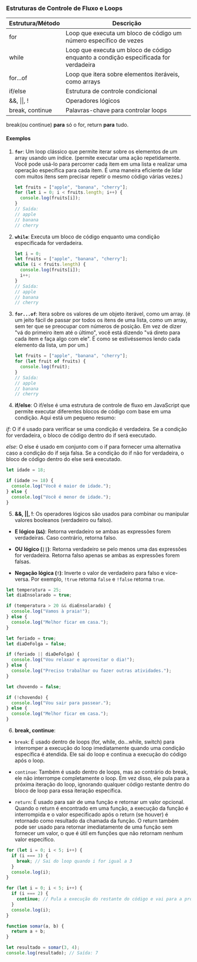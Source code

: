 ### Estruturas de Controle de Fluxo e Loops

| Estrutura/Método | Descrição                                                                           |
| ---------------- | ----------------------------------------------------------------------------------- |
| for              | Loop que executa um bloco de código um número específico de vezes                   |
| while            | Loop que executa um bloco de código enquanto a condição especificada for verdadeira |
| for...of         | Loop que itera sobre elementos iteráveis, como arrays                               |
| if/else          | Estrutura de controle condicional                                                   |
| &&, \|\|, !      | Operadores lógicos                                                                  |
| break, continue  | Palavras-chave para controlar loops                                                 |

break(ou continue) **para** só o for, return **para** tudo.

#### Exemplos

1. **`for`**: Um loop clássico que permite iterar sobre os elementos de um array usando um índice. (permite executar uma ação repetidamente. Você pode usá-lo para percorrer cada item em uma lista e realizar uma operação específica para cada item. É uma maneira eficiente de lidar com muitos itens sem precisar repetir o mesmo código várias vezes.)

   ```javascript
   let fruits = ["apple", "banana", "cherry"];
   for (let i = 0; i < fruits.length; i++) {
     console.log(fruits[i]);
   }
   // Saída:
   // apple
   // banana
   // cherry
   ```

2. **`while`**: Executa um bloco de código enquanto uma condição especificada for verdadeira.

   ```javascript
   let i = 0;
   let fruits = ["apple", "banana", "cherry"];
   while (i < fruits.length) {
     console.log(fruits[i]);
     i++;
   }
   // Saída:
   // apple
   // banana
   // cherry
   ```

3. **`for...of`**: Itera sobre os valores de um objeto iterável, como um array. (é um jeito fácil de passar por todos os itens de uma lista, como um array, sem ter que se preocupar com números de posição. Em vez de dizer "vá do primeiro item até o último", você está dizendo "vá direto para cada item e faça algo com ele". É como se estivéssemos lendo cada elemento da lista, um por um.)

   ```javascript
   let fruits = ["apple", "banana", "cherry"];
   for (let fruit of fruits) {
     console.log(fruit);
   }
   // Saída:
   // apple
   // banana
   // cherry
   ```

4. **if/else**: O if/else é uma estrutura de controle de fluxo em JavaScript que permite executar diferentes blocos de código com base em uma condição. Aqui está um pequeno resumo:

_if_: O if é usado para verificar se uma condição é verdadeira. Se a condição for verdadeira, o bloco de código dentro do if será executado.

_else_: O else é usado em conjunto com o if para fornecer uma alternativa caso a condição do if seja falsa. Se a condição do if não for verdadeira, o bloco de código dentro do else será executado.

```javascript
let idade = 18;

if (idade >= 18) {
  console.log("Você é maior de idade.");
} else {
  console.log("Você é menor de idade.");
}
```

5. **&&, \|\|, !**: Os operadores lógicos são usados para combinar ou manipular valores booleanos (verdadeiro ou falso).

- **E lógico (`&&`)**: Retorna verdadeiro se ambas as expressões forem verdadeiras. Caso contrário, retorna falso.

- **OU lógico (`||`)**: Retorna verdadeiro se pelo menos uma das expressões for verdadeira. Retorna falso apenas se ambas as expressões forem falsas.

- **Negação lógica (`!`)**: Inverte o valor de verdadeiro para falso e vice-versa. Por exemplo, `!true` retorna `false` e `!false` retorna `true`.

```javascript
let temperatura = 25;
let diaEnsolarado = true;

if (temperatura > 20 && diaEnsolarado) {
  console.log("Vamos à praia!");
} else {
  console.log("Melhor ficar em casa.");
}
```

```javascript
let feriado = true;
let diaDeFolga = false;

if (feriado || diaDeFolga) {
  console.log("Vou relaxar e aproveitar o dia!");
} else {
  console.log("Preciso trabalhar ou fazer outras atividades.");
}
```

```javascript
let chovendo = false;

if (!chovendo) {
  console.log("Vou sair para passear.");
} else {
  console.log("Melhor ficar em casa.");
}
```

6. **break, continue**:

- `break`: É usado dentro de loops (for, while, do...while, switch) para interromper a execução do loop imediatamente quando uma condição específica é atendida. Ele sai do loop e continua a execução do código após o loop.

- `continue`: Também é usado dentro de loops, mas ao contrário do break, ele não interrompe completamente o loop. Em vez disso, ele pula para a próxima iteração do loop, ignorando qualquer código restante dentro do bloco de loop para essa iteração específica.

- `return`: É usado para sair de uma função e retornar um valor opcional. Quando o return é encontrado em uma função, a execução da função é interrompida e o valor especificado após o return (se houver) é retornado como resultado da chamada da função. O return também pode ser usado para retornar imediatamente de uma função sem fornecer um valor, o que é útil em funções que não retornam nenhum valor específico.

```javascript
for (let i = 0; i < 5; i++) {
  if (i === 3) {
    break; // Sai do loop quando i for igual a 3
  }
  console.log(i);
}
```

```javascript
for (let i = 0; i < 5; i++) {
  if (i === 2) {
    continue; // Pula a execução do restante do código e vai para a próxima iteração
  }
  console.log(i);
}
```

```javascript
function somar(a, b) {
  return a + b;
}

let resultado = somar(3, 4);
console.log(resultado); // Saída: 7
```
